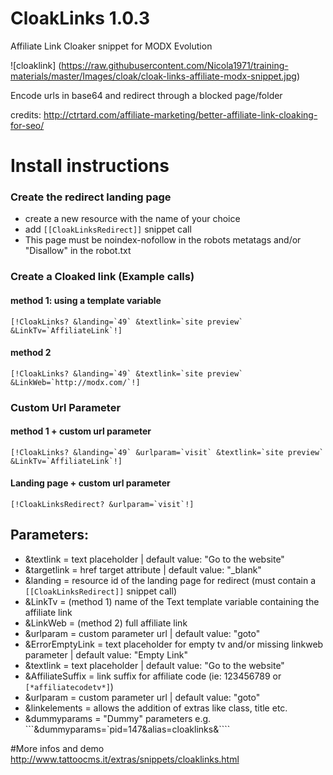 CloakLinks 1.0.3
==========

Affiliate Link Cloaker snippet for MODX Evolution 

![cloaklink] (https://raw.githubusercontent.com/Nicola1971/training-materials/master/Images/cloak/cloak-links-affiliate-modx-snippet.jpg)

Encode urls in base64 and redirect through a blocked page/folder

credits: http://ctrtard.com/affiliate-marketing/better-affiliate-link-cloaking-for-seo/   
 
# Install instructions

### Create the redirect landing page
* create a new resource with the name of your choice
* add ```[[CloakLinksRedirect]]``` snippet call
* This page must be noindex-nofollow in the robots metatags and/or "Disallow" in the robot.txt 

### Create a Cloaked link (Example calls)
#### method 1: using a template variable 
```[!CloakLinks? &landing=`49` &textlink=`site preview` &LinkTv=`AffiliateLink`!]```

#### method 2 
```[!CloakLinks? &landing=`49` &textlink=`site preview` &LinkWeb=`http://modx.com/`!]```

### Custom Url Parameter
#### method 1 + custom url parameter 
```[!CloakLinks? &landing=`49` &urlparam=`visit` &textlink=`site preview` &LinkTv=`AffiliateLink`!]```
#### Landing page + custom url parameter 
```[!CloakLinksRedirect? &urlparam=`visit`!]```

 
## Parameters:

* &textlink = text placeholder | default value: "Go to the website"
* &targetlink = href target attribute | default value: "_blank"
* &landing = resource id of the landing page for redirect (must contain a ```[[CloakLinksRedirect]]``` snippet call)
* &LinkTv = (method 1) name of the Text template variable containing the affiliate link
* &LinkWeb = (method 2) full affiliate link
* &urlparam = custom parameter url | default value: "goto"
* &ErrorEmptyLink = text placeholder for empty tv and/or missing linkweb parameter | default value: "Empty Link"
* &textlink = text placeholder | default value: "Go to the website"
* &AffiliateSuffix = link suffix for affiliate code (ie: 123456789 or ```[*affiliatecodetv*]```)
* &urlparam = custom parameter url | default value: "goto"
* &linkelements = allows the addition of extras like class, title etc.
* &dummyparams = "Dummy" parameters e.g. ```&dummyparams=`pid=147&alias=cloaklinks&````



#More infos and demo
http://www.tattoocms.it/extras/snippets/cloaklinks.html
